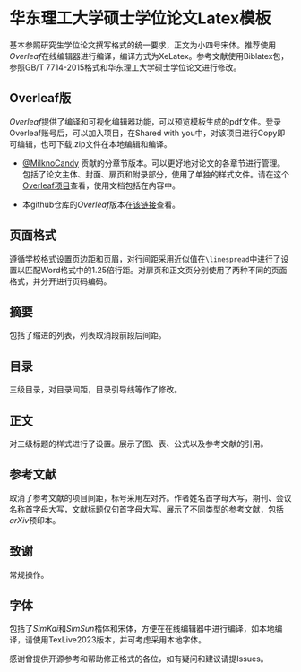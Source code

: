 # 华东理工大学硕士学位论文Latex模板
基本参照研究生学位论文撰写格式的统一要求，正文为小四号宋体。推荐使用*Overleaf*在线编辑器进行编译，编译方式为XeLatex。参考文献使用Biblatex包，参照GB/T 7714-2015格式和华东理工大学硕士学位论文进行修改。
## Overleaf版
*Overleaf*提供了编译和可视化编辑器功能，可以预览模板生成的pdf文件。登录Overleaf账号后，可以加入项目，在Shared with you中，对该项目进行Copy即可编辑，也可下载.zip文件在本地编辑和编译。

- [@MilknoCandy](https://github.com/MilknoCandy) 贡献的分章节版本。可以更好地对论文的各章节进行管理。包括了论文主体、封面、扉页和附录部分，使用了单独的样式文件。请在这个[Overleaf项目](https://www.overleaf.com/read/xcsmmdmghtps#3a2d48)查看，使用文档包括在内容中。

- 本github仓库的*Overleaf*版本在[该链接](https://www.overleaf.com/read/cpxbnpbxpphf#d8751a)查看。
## 页面格式
遵循学校格式设置页边距和页眉，对行间距采用近似值在`\linespread`中进行了设置以匹配Word格式中的1.25倍行距。对扉页和正文页分别使用了两种不同的页面格式，并分开进行页码编码。
## 摘要
包括了缩进的列表，列表取消段前段后间距。
## 目录
三级目录，对目录间距，目录引导线等作了修改。
## 正文
对三级标题的样式进行了设置。展示了图、表、公式以及参考文献的引用。
## 参考文献
取消了参考文献的项目间距，标号采用左对齐。作者姓名首字母大写，期刊、会议名称首字母大写，文献标题仅句首字母大写。展示了不同类型的参考文献，包括*arXiv*预印本。
## 致谢
常规操作。
## 字体
包括了*SimKai*和*SimSun*楷体和宋体，方便在在线编辑器中进行编译，如本地编译，请使用TexLive2023版本，并可考虑采用本地字体。

感谢曾提供开源参考和帮助修正格式的各位，如有疑问和建议请提Issues。